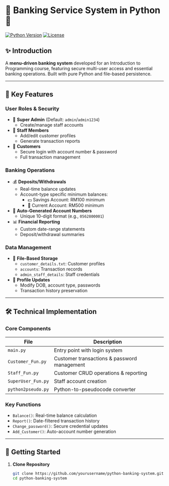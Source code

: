# 🏦 Banking Service System in Python 🐍

[![Python Version](https://img.shields.io/badge/Python-3.8+-blue.svg)](https://www.python.org/)
[![License](https://img.shields.io/badge/License-MIT-green.svg)](https://opensource.org/licenses/MIT)

## ✨ Introduction
A **menu-driven banking system** developed for an Introduction to Programming course, featuring secure multi-user access and essential banking operations. Built with pure Python and file-based persistence.

---

## 🌟 Key Features

### **User Roles & Security**
- 👑 **Super Admin** (Default: `admin`/`admin1234`)
  - Create/manage staff accounts
- 👔 **Staff Members**
  - Add/edit customer profiles
  - Generate transaction reports
- 👤 **Customers**
  - Secure login with account number & password
  - Full transaction management

### **Banking Operations**
- 💰 **Deposits/Withdrawals**
  - Real-time balance updates
  - Account-type specific minimum balances:
    - 💵 Savings Account: RM100 minimum
    - 💼 Current Account: RM500 minimum
- 🔢 **Auto-Generated Account Numbers**
  - Unique 10-digit format (e.g., `0562800001`)
- 📊 **Financial Reporting**
  - Custom date-range statements
  - Deposit/withdrawal summaries

### **Data Management**
- 📁 **File-Based Storage**
  - `customer_details.txt`: Customer profiles
  - `accounts`: Transaction records
  - `admin_staff_details`: Staff credentials
- 🔄 **Profile Updates**
  - Modify DOB, account type, passwords
  - Transaction history preservation

---

## 🛠️ Technical Implementation

### **Core Components**
| File                | Description                                  |
|---------------------|----------------------------------------------|
| `main.py`           | Entry point with login system               |
| `Customer_Fun.py`   | Customer transactions & password management |
| `Staff_Fun.py`      | Customer CRUD operations & reporting        |
| `SuperUser_Fun.py`  | Staff account creation                       |
| `python2pseudo.py`  | Python-to-pseudocode converter              |

### **Key Functions**
- `Balance()`: Real-time balance calculation
- `Report()`: Date-filtered transaction history
- `Change_password()`: Secure credential updates
- `Add_Customer()`: Auto-account number generation

---

## 🚀 Getting Started

1. **Clone Repository**
   ```bash
   git clone https://github.com/yourusername/python-banking-system.git
   cd python-banking-system
   
